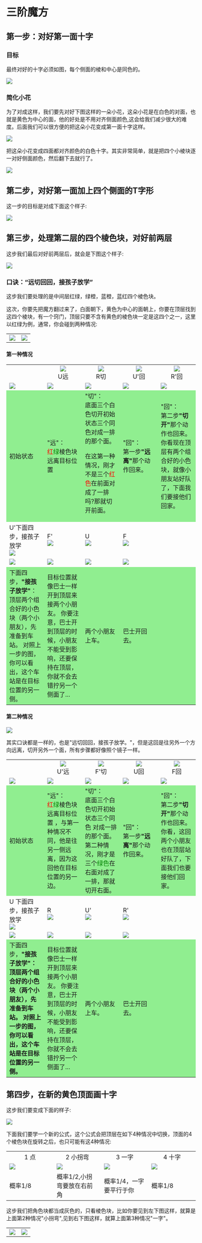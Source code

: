 # 三阶魔方


## 第一步：对好第一面十字

### 目标

最终对好的十字必须如图，每个侧面的棱和中心是同色的。

![](001.gif)


### 简化小花

为了对成这样，我们要先对好下图这样的一朵小花，这朵小花是在白色的对面，也就是黄色为中心的面，他的好处是不用对齐侧面颜色,这会给我们减少很大的难度。后面我们可以很方便的把这朵小花变成第一面十字这样。

![](002.gif)

把这朵小花变成四面都对齐颜色的白色十字。其实非常简单，就是把四个小棱块逐一对好侧面颜色，然后翻下去就行了。

![](003.gif)

## 第二步，对好第一面加上四个侧面的T字形

这一步的目标是对成下面这个样子:

![](010.gif)


## 第三步，处理第二层的四个棱色块，对好前两层

这步我们最后对好前两层后，就会是下图这个样子:

![](020.gif)

### 口诀：“远切回回，接孩子放学”

这步我们要处理的是中间层红绿，绿橙，蓝橙，蓝红四个棱色块。

这次，你要先把魔方翻过来了，白面朝下，黄色为中心的面朝上，你要在顶层找到这四个棱块，有一个窍门，顶层只要不含有黄色的棱色块一定是这四个之一，这里以红绿为例，通常，你会碰到两种情况:

<table><tr><td>
<img src="021.gif" />
</td><td>
<img src="022.gif" />
</td></tr></table>


####  第一种情况

<table>
<tr align="center">
<td width="20%">&nbsp;</td>
<td width="20%"><img src="0241upc.gif" /><br/>U远</td>
<td width="20%"><img src="0242.gif"  /><br/>R切</td>
<td width="20%"><img src="0243.gif"  /><br/>U'回</td>
<td width="20%"><img src="0244.gif" /><br/>R'回</td>
</tr>

<tr>
<td><img src="0230.gif" /></td>
<td><img src="0231.gif" /></td>
<td><img src="0232.gif" /></td>
<td><img src="0233.gif" /></td>
<td><img src="0234.gif" /></td>
</tr>

<tr>
<td  bgcolor="LightGreen">初始状态</td>
<td  bgcolor="LightGreen">
"远"：<br/>
<font color="red">红</font><font color="green">绿</font>棱色块远离目标位置
</td>
<td  bgcolor="LightGreen">
"切"：<br/>
底面三个白色切开初始状态三个同色对成一排的那个面。

在这第一种情况，刚才不是三个<font color="red">红色</font>在前面对成了一排吗?那就切开前面。	
</td>
<td  bgcolor="LightGreen">
"回"：<br/>
第一步<strong>"远离"</strong>那个动作回来。	
</td>
<td  bgcolor="LightGreen">
"回"：<br/>
第二步<strong>"切开"</strong>那个动作也回来。
你看现在顶层有两个组合好的小色块，就像小朋友站好队了，下面我们要接他们回家。

</td>
</tr>
<tr>
<td>U'下面四步，接孩子放学<br/><img src="0245.gif" /></td>
<td>F'<br/><img src="0246.gif" /></td>
<td>U<br/> <img src="0247.gif" /></td>
<td>F<br/> <img src="0248.gif" /></td>
<td>&nbsp;</td>
</tr>
<tr>
<td><img src="0235.gif" /></td>
<td><img src="0236.gif" /></td>
<td><img src="0237.gif" /></td>
<td><img src="0238.gif" /></td>
<td>&nbsp;</td>
</tr>
<tr>
<td  bgcolor="LightGreen">
下面四步，<strong>"接孩子放学"</strong>：顶层两个组合好的小色块（两个小朋友），先准备到车站。 对照上一步的图，你可以看出，这个车站是在目标位置的另一侧。
</td>
<td bgcolor="LightGreen">
目标位置就像巴士一样开到顶层来接两个小朋友。 你要注意，巴士开到顶层的时候，小朋友不能受到影响，还要保持在顶层，你就不会去错拧另一个侧面了...
</td>
<td bgcolor="LightGreen">两个小朋友上车。	</td>
<td bgcolor="LightGreen">巴士开回去。	</td>
<td bgcolor="LightGreen">&nbsp;</td>
</tr>
</table>


####  第二种情况

![](0250.gif)

其实口诀都是一样的，也是"远切回回，接孩子放学。"，但是这回是往另外一个方向远离，切开另外一个面，所有步骤都好像照个镜子一样。

<table>
<tr align="center">
<td width="20%">&nbsp;</td>
<td width="20%"><img src="0251.gif" /><br/>U'远</td>
<td width="20%"><img src="0252.gif"  /><br/>F'切</td>
<td width="20%"><img src="0253.gif"  /><br/>U回</td>
<td width="20%"><img src="0254.gif" /><br/>F回</td>
</tr>

<tr>
<td><img src="0260.gif" /></td>
<td><img src="0261.gif" /></td>
<td><img src="0262.gif" /></td>
<td><img src="0263.gif" /></td>
<td><img src="0264.gif" /></td>
</tr>

<tr>
<td bgcolor="LightGreen">初始状态</td>
<td bgcolor="LightGreen">"远"：<br/><font color="red">红</font><font color="green">绿</font>棱色块远离目标位置 ，与第一种情况不同，他是往另一侧远离，因为这回他在目标位置的另一边。	</td>
<td bgcolor="LightGreen">"切"：<br/>底面三个白色切开初始状态三个同色 对成一排的那个面。 第二种情况，刚才是三个<font color="green">绿色</font>在右面对成了一排，那就切开右面。	</td>
<td bgcolor="LightGreen">"回"：<br/>第一步<strong>"远离"</strong>那个动作回来。	</td>
<td bgcolor="LightGreen">"回"：<br/>第二步<strong>"切开"</strong>那个动作也回来。你看，这回两个小朋友也在顶层站好队了，下面我们也要接他们回家。
</td>
</tr>

<tr>
<td>U 下面四步，接孩子放学<br/><img src="0255.gif" /></td>
<td>R <br/><img src="0256.gif" /></td>
<td>U'<br/><img src="0257.gif" /></td>
<td>R'<br/><img src="0258.gif" /></td>
<td></td>
</tr>

<tr>
<td><img src="0265.gif" /></td>
<td><img src="0266.gif" /></td>
<td><img src="0267.gif" /></td>
<td><img src="0268.gif" /></td>
<td></td>
</tr>

<tr>
<td bgcolor="LightGreen">下面四步，<strong>"接孩子放学"<strong>：顶层两个组合好的小色块（两个小朋友），先准备到车站。 对照上一步的图，你可以看出，这个车站是在目标位置的另一侧。	</td>
<td bgcolor="LightGreen">目标位置就像巴士一样开到顶层来接两个小朋友。 你要注意，巴士开到顶层的时候，小朋友不能受到影响，还要保持在顶层，你就不会去错拧另一个侧面了...	</td>
<td bgcolor="LightGreen">两个小朋友上车。	</td>
<td bgcolor="LightGreen">巴士开回去。	</td>
<td bgcolor="LightGreen"></td>
</tr>

</table>


## 第四步，在新的黄色顶面画十字

这步我们要变成下面的样子:

![](030.gif)

下面我们要学一个新的公式，这个公式会把顶层在如下4种情况中切换，顶面的4个棱色块在旋转之后，也只可能有这4种情况:


<table>
<tr align="center">
<td width="25%" >1 点 </td>
<td width="25%" >2 小拐弯</td>
<td width="25%" >3 一字</td>
<td width="25%" >4 十字 </td>
</tr>

<tr>
<td><img src="0301.gif"/></td>
<td><img src="0302.gif"/></td>
<td><img src="0303.gif"/></td>
<td><img src="0304.gif"/></td>
</tr>

<tr>
<td>概率1/8</td>
<td>概率1/2,小拐弯要放在右前角</td>
<td>概率1/4，一字要平行于你</td>
<td>概率1/8</td>
</tr>
</table>

这步我们把角色块都当成灰色的，只看棱色块，比如你要见到左下图这样，就算是上面第2种情况"小拐弯",见到右下图这样，就算上面第3种情况"一字"。

<table>
<tr>
<td><img src="0311.gif" /></td>
<td><img src="0312.gif" /></td>
</tr>
</table>


